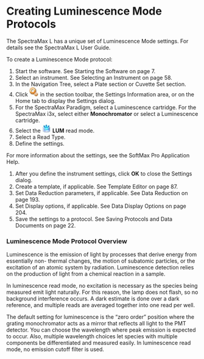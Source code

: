 # Creating Luminescence Mode Protocols

The SpectraMax L has a unique set of Luminescence Mode settings. For details see the SpectraMax L User Guide.

To create a Luminescence Mode protocol:

1. Start the software. See Starting the Software on page 7.
2. Select an instrument. See Selecting an Instrument on page 58.
3. In the Navigation Tree, select a Plate section or Cuvette Set section.
4. Click ![](<../../../.gitbook/assets/0 (7).jpeg>) in the section toolbar, the Settings Information area, or on the Home tab to display the Settings dialog.
5. For the SpectraMax Paradigm, select a Luminescence cartridge. For the SpectraMax i3x, select either **Monochromator** or select a Luminescence cartridge.
6. Select the ![](<../../../.gitbook/assets/1 (7).jpeg>) **LUM** read mode.
7. Select a Read Type.
8. Define the settings.

For more information about the settings, see the SoftMax Pro Application Help.

1. After you define the instrument settings, click **OK** to close the Settings dialog.
2. Create a template, if applicable. See Template Editor on page 87.
3. Set Data Reduction parameters, if applicable. See Data Reduction on page 193.
4. Set Display options, if applicable. See Data Display Options on page 204.
5. Save the settings to a protocol. See Saving Protocols and Data Documents on page 22.

### Luminescence Mode Protocol Overview

Luminescence is the emission of light by processes that derive energy from essentially non- thermal changes, the motion of subatomic particles, or the excitation of an atomic system by radiation. Luminescence detection relies on the production of light from a chemical reaction in a sample.

In luminescence read mode, no excitation is necessary as the species being measured emit light naturally. For this reason, the lamp does not flash, so no background interference occurs. A dark estimate is done over a dark reference, and multiple reads are averaged together into one read per well.

The default setting for luminescence is the “zero order” position where the grating monochromator acts as a mirror that reflects all light to the PMT detector. You can choose the wavelength where peak emission is expected to occur. Also, multiple wavelength choices let species with multiple components be differentiated and measured easily. In luminescence read mode, no emission cutoff filter is used.
